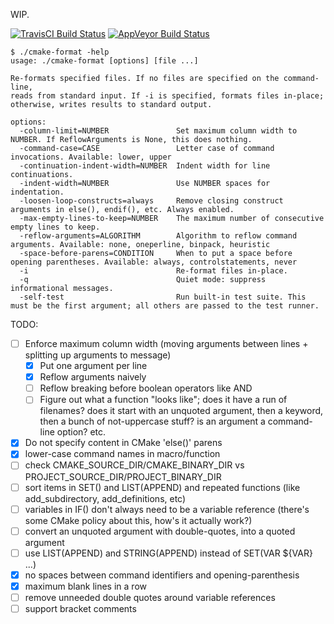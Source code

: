 WIP.

[![TravisCI Build Status](https://travis-ci.org/ligfx/cmake-format.svg?branch=master)](https://travis-ci.org/ligfx/cmake-format)
[![AppVeyor Build Status](https://ci.appveyor.com/api/projects/status/yjeg0k27l9lbyd3v?svg=true)](https://ci.appveyor.com/project/ligfx/cmake-format)

```
$ ./cmake-format -help
usage: ./cmake-format [options] [file ...]

Re-formats specified files. If no files are specified on the command-line,
reads from standard input. If -i is specified, formats files in-place;
otherwise, writes results to standard output.

options:
  -column-limit=NUMBER               Set maximum column width to NUMBER. If ReflowArguments is None, this does nothing.
  -command-case=CASE                 Letter case of command invocations. Available: lower, upper
  -continuation-indent-width=NUMBER  Indent width for line continuations.
  -indent-width=NUMBER               Use NUMBER spaces for indentation.
  -loosen-loop-constructs=always     Remove closing construct arguments in else(), endif(), etc. Always enabled.
  -max-empty-lines-to-keep=NUMBER    The maximum number of consecutive empty lines to keep.
  -reflow-arguments=ALGORITHM        Algorithm to reflow command arguments. Available: none, oneperline, binpack, heuristic
  -space-before-parens=CONDITION     When to put a space before opening parentheses. Available: always, controlstatements, never
  -i                                 Re-format files in-place.
  -q                                 Quiet mode: suppress informational messages.
  -self-test                         Run built-in test suite. This must be the first argument; all others are passed to the test runner.
```

TODO:
- [ ] Enforce maximum column width (moving arguments between lines + splitting up arguments to message)
  - [x] Put one argument per line
  - [x] Reflow arguments naively
  - [ ] Reflow breaking before boolean operators like AND
  - [ ] Figure out what a function "looks like"; does it have a run of filenames? does it start with an unquoted argument, then a keyword, then a bunch of not-uppercase stuff? is an argument a command-line option? etc.
- [x] Do not specify content in CMake 'else()' parens
- [x] lower-case command names in macro/function
- [ ] check CMAKE_SOURCE_DIR/CMAKE_BINARY_DIR vs PROJECT_SOURCE_DIR/PROJECT_BINARY_DIR
- [ ] sort items in SET() and LIST(APPEND) and repeated functions (like add_subdirectory, add_definitions, etc)
- [ ] variables in IF() don't always need to be a variable reference (there's some CMake policy about this, how's it actually work?)
- [ ] convert an unquoted argument with double-quotes, into a quoted argument
- [ ] use LIST(APPEND) and STRING(APPEND) instead of SET(VAR ${VAR} ...)
- [x] no spaces between command identifiers and opening-parenthesis
- [x] maximum blank lines in a row
- [ ] remove unneeded double quotes around variable references
- [ ] support bracket comments
